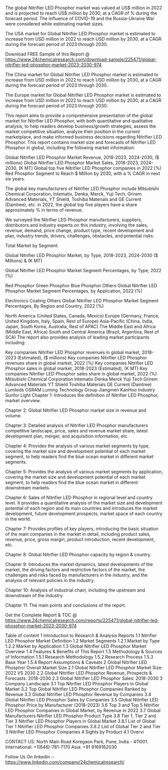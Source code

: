 The global Nitrifier LED Phosphor market was valued at US$ million in 2022 and is projected to reach US$ million by 2030, at a CAGR of % during the forecast period. The influence of COVID-19 and the Russia-Ukraine War were considered while estimating market sizes.

The USA market for Global Nitrifier LED Phosphor  market is estimated to increase from USD million in 2022 to reach USD million by 2030, at a CAGR during the forecast period of 2023 through 2030.

Download FREE Sample of this Report @ https://www.24chemicalresearch.com/download-sample/225471/global-nitrifier-led-phosphor-market-2023-2030-974

The China market for Global Nitrifier LED Phosphor market is estimated to increase from USD million in 2022 to reach USD million by 2030, at a CAGR during the forecast period of 2023 through 2030.

The Europe market for Global Nitrifier LED Phosphor market is estimated to increase from USD million in 2022 to reach USD million by 2030, at a CAGR during the forecast period of 2023 through 2030.

This report aims to provide a comprehensive presentation of the global market for Nitrifier LED Phosphor, with both quantitative and qualitative analysis, to help readers develop business/growth strategies, assess the market competitive situation, analyze their position in the current marketplace, and make informed business decisions regarding Nitrifier LED Phosphor. This report contains market size and forecasts of Nitrifier LED Phosphor in global, including the following market information:

Global Nitrifier LED Phosphor Market Revenue, 2018-2023, 2024-2030, ($ millions)
Global Nitrifier LED Phosphor Market Sales, 2018-2023, 2024-2030, (K MT)
Global top five Nitrifier LED Phosphor companies in 2022 (%)
Red Phosphor Segment to Reach $ Million by 2030, with a % CAGR in next six years.

The global key manufacturers of Nitrifier LED Phosphor include Mitsubishi Chemical Corporation, Intematix, Denka, Merck, Yuji Tech, Grirem Advanced Materials, YT Shield, Toshiba Materials and GE Current (Daintree), etc. in 2022, the global top five players have a share approximately % in terms of revenue.

We surveyed the Nitrifier LED Phosphor manufacturers, suppliers, distributors and industry experts on this industry, involving the sales, revenue, demand, price change, product type, recent development and plan, industry trends, drivers, challenges, obstacles, and potential risks.

Total Market by Segment:

Global Nitrifier LED Phosphor Market, by Type, 2018-2023, 2024-2030 ($ Millions) & (K MT)

Global Nitrifier LED Phosphor Market Segment Percentages, by Type, 2022 (%)

Red Phosphor
Green Phosphor
Blue Phosphor
Others
Global Nitrifier LED Phosphor Market Segment Percentages, by Application, 2022 (%)

Electronics
Coating
Others
Global Nitrifier LED Phosphor Market Segment Percentages, By Region and Country, 2022 (%)

North America (United States, Canada, Mexico)
Europe (Germany, France, United Kingdom, Italy, Spain, Rest of Europe)
Asia-Pacific (China, India, Japan, South Korea, Australia, Rest of APAC)
The Middle East and Africa (Middle East, Africa)
South and Central America (Brazil, Argentina, Rest of SCA)
The report also provides analysis of leading market participants including:

Key companies Nitrifier LED Phosphor revenues in global market, 2018-2023 (Estimated), ($ millions)
Key companies Nitrifier LED Phosphor revenues share in global market, 2022 (%)
Key companies Nitrifier LED Phosphor sales in global market, 2018-2023 (Estimated), (K MT)
Key companies Nitrifier LED Phosphor sales share in global market, 2022 (%)
Mitsubishi Chemical Corporation
Intematix
Denka
Merck
Yuji Tech
Grirem Advanced Materials
YT Shield
Toshiba Materials
GE Current (Daintree)
Lumileds
OSRAM
Luming Technology Group
Jiangmen KanHoo Industry
Sunfor Light
Chapter 1: Introduces the definition of Nitrifier LED Phosphor, market overview.

Chapter 2: Global Nitrifier LED Phosphor market size in revenue and volume.

Chapter 3: Detailed analysis of Nitrifier LED Phosphor manufacturers competitive landscape, price, sales and revenue market share, latest development plan, merger, and acquisition information, etc.

Chapter 4: Provides the analysis of various market segments by type, covering the market size and development potential of each market segment, to help readers find the blue ocean market in different market segments.

Chapter 5: Provides the analysis of various market segments by application, covering the market size and development potential of each market segment, to help readers find the blue ocean market in different downstream markets.

Chapter 6: Sales of Nitrifier LED Phosphor in regional level and country level. It provides a quantitative analysis of the market size and development potential of each region and its main countries and introduces the market development, future development prospects, market space of each country in the world.

Chapter 7: Provides profiles of key players, introducing the basic situation of the main companies in the market in detail, including product sales, revenue, price, gross margin, product introduction, recent development, etc.

Chapter 8: Global Nitrifier LED Phosphor capacity by region & country.

Chapter 9: Introduces the market dynamics, latest developments of the market, the driving factors and restrictive factors of the market, the challenges and risks faced by manufacturers in the industry, and the analysis of relevant policies in the industry.

Chapter 10: Analysis of industrial chain, including the upstream and downstream of the industry.

Chapter 11: The main points and conclusions of the report.

Get the Complete Report & TOC @ https://www.24chemicalresearch.com/reports/225471/global-nitrifier-led-phosphor-market-2023-2030-974

Table of content
1 Introduction to Research & Analysis Reports
1.1 Nitrifier LED Phosphor Market Definition
1.2 Market Segments
1.2.1 Market by Type
1.2.2 Market by Application
1.3 Global Nitrifier LED Phosphor Market Overview
1.4 Features & Benefits of This Report
1.5 Methodology & Sources of Information
1.5.1 Research Methodology
1.5.2 Research Process
1.5.3 Base Year
1.5.4 Report Assumptions & Caveats
2 Global Nitrifier LED Phosphor Overall Market Size
2.1 Global Nitrifier LED Phosphor Market Size: 2022 VS 2030
2.2 Global Nitrifier LED Phosphor Revenue, Prospects & Forecasts: 2018-2030
2.3 Global Nitrifier LED Phosphor Sales: 2018-2030
3 Company Landscape
3.1 Top Nitrifier LED Phosphor Players in Global Market
3.2 Top Global Nitrifier LED Phosphor Companies Ranked by Revenue
3.3 Global Nitrifier LED Phosphor Revenue by Companies
3.4 Global Nitrifier LED Phosphor Sales by Companies
3.5 Global Nitrifier LED Phosphor Price by Manufacturer (2018-2023)
3.6 Top 3 and Top 5 Nitrifier LED Phosphor Companies in Global Market, by Revenue in 2022
3.7 Global Manufacturers Nitrifier LED Phosphor Product Type
3.8 Tier 1, Tier 2 and Tier 3 Nitrifier LED Phosphor Players in Global Market
3.8.1 List of Global Tier 1 Nitrifier LED Phosphor Companies
3.8.2 List of Global Tier 2 and Tier 3 Nitrifier LED Phosphor Companies
4 Sights by Product
4.1 Overvi

CONTACT US:
North Main Road Koregaon Park, Pune, India - 411001.
International: +1(646)-781-7170
Asia: +91 9169162030

Follow Us On linkedin :- https://www.linkedin.com/company/24chemicalresearch/
